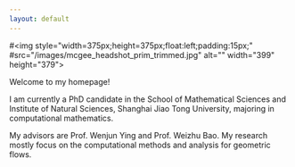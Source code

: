 ```yaml
---
layout: default
---
```

#<img style="width=375px;height=375px;float:left;padding:15px;"
#src="/images/mcgee_headshot_prim_trimmed.jpg" alt="" width="399" height="379">

Welcome to my homepage!

I am currently a PhD candidate in the School of Mathematical Sciences and Institute of Natural Sciences, Shanghai Jiao Tong University, majoring in computational mathematics.

My advisors are Prof. Wenjun Ying and Prof. Weizhu Bao. My research mostly focus on the computational methods and analysis for geometric flows.
